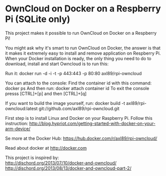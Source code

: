 # OwnCloud on Docker on a Respberry Pi (SQLite only)

This project makes it possible to run OwnCloud on Docker on a Respberry Pi!

You might ask why it's smart to run OwnCloud on Docker, the answer is that it makes it extremely easy to install and remove application on Respberry Pi. When your Docker installation is ready, the only thing you need to do to download, install and start Owncloud is to run this:

Run it: docker run -d -i -t -p 443:443 -p 80:80 axl89/rpi-owncloud

You can attach to the console:
Find the container id with this command: docker ps 
And then run: docker attach container id 
To exit the console presss [CTRL]+[p] and then [CTRL]+[q]

If you want to build the image yourself, run: docker build -t axl89/rpi-owncloud:latest git://github.com/axl89/rpi-owncloud.git

First step is to install Linux and Docker on your Raspberry Pi. Follow this instruction:
http://blog.hypriot.com/getting-started-with-docker-on-your-arm-device/

Se more at the Docker Hub: https://hub.docker.com/r/axl89/rpi-owncloud/

Read about docker at http://docker.com

This project is inspired by:  
http://dischord.org/2013/07/10/docker-and-owncloud/
http://dischord.org/2013/08/13/docker-and-owncloud-part-2/
